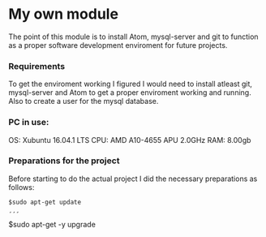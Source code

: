 # My own module

The point of this module is to install Atom, mysql-server and git to function as a proper software development enviroment for future projects.

### Requirements

To get the enviroment working I figured I would need to install atleast git, mysql-server and Atom to get a proper enviroment working and running. Also to create a user for the mysql database. 

### PC in use:
OS: Xubuntu 16.04.1 LTS
CPU: AMD A10-4655 APU 2.0GHz
RAM: 8.00gb

### Preparations for the project
Before starting to do the actual project I did the necessary preparations as follows:
```
$sudo apt-get update
¸¸¸
```
$sudo apt-get -y upgrade
``` 
